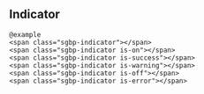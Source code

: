## Indicator

    @example
    <span class="sgbp-indicator"></span>
    <span class="sgbp-indicator is-on"></span>
    <span class="sgbp-indicator is-success"></span>
    <span class="sgbp-indicator is-warning"></span>
    <span class="sgbp-indicator is-off"></span>
    <span class="sgbp-indicator is-error"></span>
